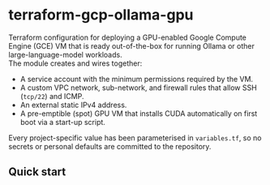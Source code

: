 # terraform-gcp-ollama-gpu

Terraform configuration for deploying a GPU-enabled Google Compute Engine (GCE) VM that is ready out-of-the-box for running Ollama or other large-language-model workloads.  
The module creates and wires together:

* A service account with the minimum permissions required by the VM.
* A custom VPC network, sub-network, and firewall rules that allow SSH (`tcp/22`) and ICMP.
* An external static IPv4 address.
* A pre-emptible (spot) GPU VM that installs CUDA automatically on first boot via a start-up script.

Every project-specific value has been parameterised in `variables.tf`, so no secrets or personal defaults are committed to the repository.

## Quick start

